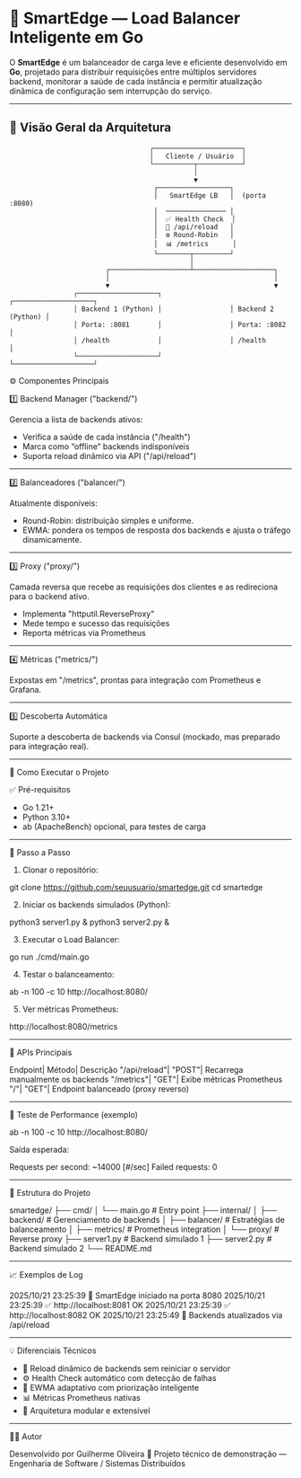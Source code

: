 # 🚀 SmartEdge — Load Balancer Inteligente em Go

O **SmartEdge** é um balanceador de carga leve e eficiente desenvolvido em **Go**, projetado para distribuir requisições entre múltiplos servidores backend, monitorar a saúde de cada instância e permitir atualização dinâmica de configuração sem interrupção do serviço.

---

## 🧠 Visão Geral da Arquitetura

```
                                   ┌──────────────────────┐
                                   │   Cliente / Usuário  │
                                   └──────────┬───────────┘
                                              │
                                              ▼
                                    ┌──────────────────┐
                                    │   SmartEdge LB   │  (porta :8080)
                                    │  ─────────────── │
                                    │  ✅ Health Check  │
                                    │  🔄 /api/reload   │
                                    │  ⚙️ Round-Robin   │
                                    │  📊 /metrics      │
                                    └────────┬─────────┘
                                             │
                        ┌────────────────────┴────────────────────┐
                        │                                         │
                        ▼                                         ▼
                ┌────────────────────┐                 ┌────────────────────┐
                │ Backend 1 (Python) │                 │ Backend 2 (Python) │
                │ Porta: :8081       │                 │ Porta: :8082       │
                │ /health            │                 │ /health            │
                └────────────────────┘                 └────────────────────┘
```



⚙️ Componentes Principais

1️⃣ Backend Manager ("backend/")

Gerencia a lista de backends ativos:

- Verifica a saúde de cada instância ("/health")
- Marca como “offline” backends indisponíveis
- Suporta reload dinâmico via API ("/api/reload")

---

2️⃣ Balanceadores ("balancer/")

Atualmente disponíveis:

- Round-Robin: distribuição simples e uniforme.
- EWMA: pondera os tempos de resposta dos backends e ajusta o tráfego dinamicamente.

---

3️⃣ Proxy ("proxy/")

Camada reversa que recebe as requisições dos clientes e as redireciona para o backend ativo.

- Implementa "httputil.ReverseProxy"
- Mede tempo e sucesso das requisições
- Reporta métricas via Prometheus

---

4️⃣ Métricas ("metrics/")

Expostas em "/metrics", prontas para integração com Prometheus e Grafana.

---

5️⃣ Descoberta Automática

Suporte a descoberta de backends via Consul (mockado, mas preparado para integração real).

---

🚀 Como Executar o Projeto

✅ Pré-requisitos

- Go 1.21+
- Python 3.10+
- ab (ApacheBench) opcional, para testes de carga

---

🧩 Passo a Passo

1. Clonar o repositório:

git clone https://github.com/seuusuario/smartedge.git
cd smartedge

2. Iniciar os backends simulados (Python):

python3 server1.py &
python3 server2.py &

3. Executar o Load Balancer:

go run ./cmd/main.go

4. Testar o balanceamento:

ab -n 100 -c 10 http://localhost:8080/

5. Ver métricas Prometheus:

http://localhost:8080/metrics

---

🔄 APIs Principais

Endpoint| Método| Descrição
"/api/reload"| "POST"| Recarrega manualmente os backends
"/metrics"| "GET"| Exibe métricas Prometheus
"/"| "GET"| Endpoint balanceado (proxy reverso)

---

🧪 Teste de Performance (exemplo)

ab -n 100 -c 10 http://localhost:8080/

Saída esperada:

Requests per second:    ~14000 [#/sec]
Failed requests:        0

---

🧱 Estrutura do Projeto

smartedge/
├── cmd/
│   └── main.go                # Entry point
├── internal/
│   ├── backend/               # Gerenciamento de backends
│   ├── balancer/              # Estratégias de balanceamento
│   ├── metrics/               # Prometheus integration
│   └── proxy/                 # Reverse proxy
├── server1.py                 # Backend simulado 1
├── server2.py                 # Backend simulado 2
└── README.md

---

📈 Exemplos de Log

2025/10/21 23:25:39 🚀 SmartEdge iniciado na porta 8080
2025/10/21 23:25:39 ✅ http://localhost:8081 OK
2025/10/21 23:25:39 ✅ http://localhost:8082 OK
2025/10/21 23:25:49 🔄 Backends atualizados via /api/reload

---

💡 Diferenciais Técnicos

- 🔁 Reload dinâmico de backends sem reiniciar o servidor
- ⚙️ Health Check automático com detecção de falhas
- 🧠 EWMA adaptativo com priorização inteligente
- 📊 Métricas Prometheus nativas
- 🧩 Arquitetura modular e extensível

---

🧑‍💻 Autor

Desenvolvido por Guilherme Oliveira
💼 Projeto técnico de demonstração — Engenharia de Software / Sistemas Distribuídos